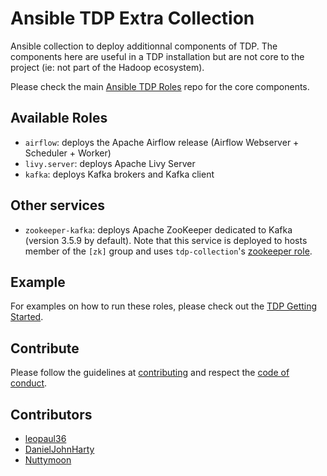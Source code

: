 # Ansible TDP Extra Collection

Ansible collection to deploy additionnal components of TDP. The components here are useful in a TDP installation but are not core to the project (ie: not part of the Hadoop ecosystem).

Please check the main [Ansible TDP Roles](https://github.com/TOSIT-FR/ansible-tdp-roles) repo for the core components.

## Available Roles

- `airflow`: deploys the Apache Airflow release (Airflow Webserver + Scheduler + Worker)
- `livy.server`: deploys Apache Livy Server
- `kafka`: deploys Kafka brokers and Kafka client

## Other services

- `zookeeper-kafka`: deploys Apache ZooKeeper dedicated to Kafka (version 3.5.9 by default). Note that this service is deployed to hosts member of the `[zk]` group and uses `tdp-collection`'s [zookeeper role](https://github.com/TOSIT-IO/tdp-collection/tree/master/roles/zookeeper).

## Example

For examples on how to run these roles, please check out the [TDP Getting Started](https://github.com/TOSIT-FR/tdp-getting-started).

## Contribute

Please follow the guidelines at [contributing](./docs/contributing.md) and respect the [code of conduct](./CODE_OF_CONDUCT.md).

## Contributors

- [leopaul36](https://github.com/leopaul36)
- [DanielJohnHarty](https://github.com/DanielJohnHarty)
- [Nuttymoon](https://github.com/Nuttymoon)
